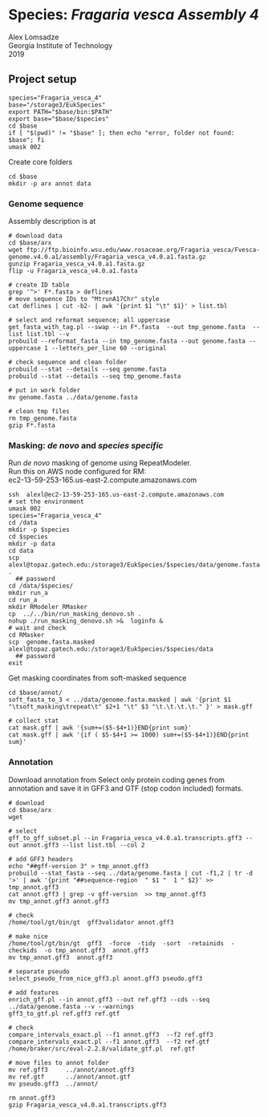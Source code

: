 # Species: _Fragaria vesca  Assembly 4_  
Alex Lomsadze  
Georgia Institute of Technology  
2019  
## Project setup  
```
species="Fragaria_vesca_4"
base="/storage3/EukSpecies"
export PATH="$base/bin:$PATH"
export base="$base/$species"
cd $base
if [ "$(pwd)" != "$base" ]; then echo "error, folder not found: $base"; fi
umask 002
```
Create core folders  
```
cd $base
mkdir -p arx annot data
```
### Genome sequence  
Assembly description is at 
```
# download data
cd $base/arx
wget ftp://ftp.bioinfo.wsu.edu/www.rosaceae.org/Fragaria_vesca/Fvesca-genome.v4.0.a1/assembly/Fragaria_vesca_v4.0.a1.fasta.gz
gunzip Fragaria_vesca_v4.0.a1.fasta.gz
flip -u Fragaria_vesca_v4.0.a1.fasta

# create ID table
grep '^>' F*.fasta > deflines
# move sequence IDs to "MtrunA17Chr" style
cat deflines | cut -b2- | awk '{print $1 "\t" $1}' > list.tbl

# select and reformat sequence; all uppercase 
get_fasta_with_tag.pl --swap --in F*.fasta  --out tmp_genome.fasta  --list list.tbl --v
probuild --reformat_fasta --in tmp_genome.fasta --out genome.fasta --uppercase 1 --letters_per_line 60 --original

# check sequence and clean folder
probuild --stat --details --seq genome.fasta
probuild --stat --details --seq tmp_genome.fasta

# put in work folder
mv genome.fasta ../data/genome.fasta

# clean tmp files
rm tmp_genome.fasta
gzip F*.fasta
```
### Masking: _de novo_ and _species specific_
Run _de novo_ masking of genome using RepeatModeler.  
Run this on AWS node configured for RM:  
    ec2-13-59-253-165.us-east-2.compute.amazonaws.com  
```
ssh  alexl@ec2-13-59-253-165.us-east-2.compute.amazonaws.com
# set the environment
umask 002
species="Fragaria_vesca_4"
cd /data
mkdir -p $species
cd $species
mkdir -p data
cd data
scp alexl@topaz.gatech.edu:/storage3/EukSpecies/$species/data/genome.fasta  .
  ## password
cd /data/$species/
mkdir run_a
cd run_a
mkdir RModeler RMasker
cp  ../../bin/run_masking_denovo.sh .
nohup ./run_masking_denovo.sh >&  loginfo &
# wait and check
cd RMasker
scp  genome.fasta.masked  alexl@topaz.gatech.edu:/storage3/EukSpecies/$species/data
  ## password
exit
```
Get masking coordinates from soft-masked sequence 
```
cd $base/annot/
soft_fasta_to_3 < ../data/genome.fasta.masked | awk '{print $1 "\tsoft_masking\trepeat\t" $2+1 "\t" $3 "\t.\t.\t.\t." }' > mask.gff

# collect stat
cat mask.gff | awk '{sum+=($5-$4+1)}END{print sum}'
cat mask.gff | awk '{if ( $5-$4+1 >= 1000) sum+=($5-$4+1)}END{print sum}'

```
### Annotation  
Download annotation from 
Select only protein coding genes from annotation and save it in GFF3 and GTF (stop codon included) formats.  
```
# download
cd $base/arx
wget 

# select 
gff_to_gff_subset.pl --in Fragaria_vesca_v4.0.a1.transcripts.gff3 --out annot.gff3 --list list.tbl --col 2

# add GFF3 headers
echo "##gff-version 3" > tmp_annot.gff3
probuild --stat_fasta --seq ../data/genome.fasta | cut -f1,2 | tr -d '>' | awk '{print "##sequence-region  " $1 "  1 " $2}' >> tmp_annot.gff3
cat annot.gff3 | grep -v gff-version  >> tmp_annot.gff3
mv tmp_annot.gff3 annot.gff3

# check
/home/tool/gt/bin/gt  gff3validator annot.gff3

# make nice
/home/tool/gt/bin/gt  gff3  -force  -tidy  -sort  -retainids  -checkids  -o tmp_annot.gff3  annot.gff3
mv tmp_annot.gff3  annot.gff3

# separate pseudo
select_pseudo_from_nice_gff3.pl annot.gff3 pseudo.gff3

# add features
enrich_gff.pl --in annot.gff3 --out ref.gff3 --cds --seq ../data/genome.fasta --v --warnings
gff3_to_gtf.pl ref.gff3 ref.gtf

# check
compare_intervals_exact.pl --f1 annot.gff3  --f2 ref.gff3
compare_intervals_exact.pl --f1 annot.gff3  --f2 ref.gtf
/home/braker/src/eval-2.2.8/validate_gtf.pl  ref.gtf

# move files to annot folder
mv ref.gff3     ../annot/annot.gff3
mv ref.gtf      ../annot/annot.gtf
mv pseudo.gff3  ../annot/

rm annot.gff3
gzip Fragaria_vesca_v4.0.a1.transcripts.gff3
```

